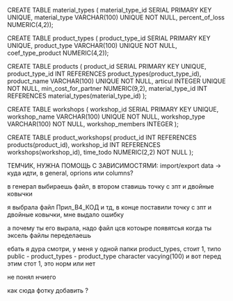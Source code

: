 CREATE TABLE material_types ( material_type_id SERIAL PRIMARY KEY UNIQUE, material_type VARCHAR(100) UNIQUE NOT NULL, percent_of_loss NUMERIC(4,2));

CREATE TABLE product_types ( product_type_id SERIAL PRIMARY KEY UNIQUE, product_type VARCHAR(100) UNIQUE NOT NULL, coef_type_product NUMERIC(4,2));

CREATE TABLE products ( product_id SERIAL PRIMARY KEY UNIQUE, product_type_id INT REFERENCES product_types(product_type_id), product_name VARCHAR(100) UNIQUE NOT NULL, articul INTEGER UNIQUE NOT NULL, min_cost_for_partner NUMERIC(9,2), material_type_id INT REFERENCES material_types(material_type_id) );

CREATE TABLE workshops ( workshop_id SERIAL PRIMARY KEY UNIQUE, workshop_name VARCHAR(100) UNIQUE NOT NULL, workshop_type VARCHAR(100) NOT NULL, workshop_members INTEGER );

CREATE TABLE product_workshops( product_id INT REFERENCES products(product_id), workshop_id INT REFERENCES workshops(workshop_id), time_todo NUMERIC(2,2) NOT NULL );

ТЕМЧИК, НУЖНА ПОМОЩЬ С ЗАВИСИМОСТЯМИ: import/export data -> куда идти, в general, oprions или columns?

в генерал выбираешь файл, в  втором ставишь точку с зпт и двойные ковычки


я выбрала файл Прил_В4_КОД и тд, в конце поставили точку с зпт и двойные ковычки, мне выдало ошибку 

а почему ты его вырала, надо файл цсв котоыре появятсья когда ты эксель файлы переделаешь 

ебать я дура 
смотри, у меня у одной папки product_types, стоит 1, типо public - product_types - product_type character vacying(100) и вот перед этим стот 1, это норм или нет 

не понял нчиего

как сюда фотку добавить ?
